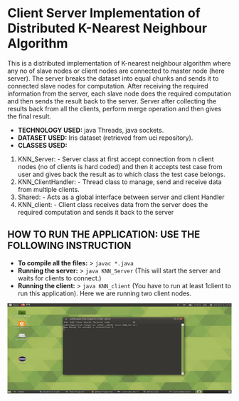 # Client Server Implementation of Distributed K-Nearest Neighbour Algorithm

This is a distributed implementation of K-nearest neighbour algorithm where any no of slave nodes or client nodes are connected to master node (here server). The server breaks the dataset into equal chunks and sends it to connected slave nodes for computation. After receiving the required information from the server, each slave node does the required computation and then sends the result back to the server. Server after collecting the results back from all the clients, perform merge
operation and then gives the final result.

- **TECHNOLOGY USED:** java Threads, java sockets.
- **DATASET USED:**    Iris dataset (retrieved from uci repository).
- **CLASSES USED:**
1. KNN_Server: - Server class at first accept connection from n client nodes (no of clients is hard coded) and then it accepts test case from user and gives back the result as to which class the test case belongs.
2. KNN_ClientHandler: - Thread class to manage, send and receive data from multiple clients.
3. Shared: - Acts as a global interface between server and client Handler
4. KNN_client: - Client class receives data from the server does the required computation and sends it back to the server

## HOW TO RUN THE APPLICATION: USE THE FOLLOWING INSTRUCTION
- **To compile all the files:** > `javac *.java`
- **Running the server:** > `java KNN_Server` (This will start the server and waits for clients to connect.)
- **Running the client:** > `java KNN_client` (You have to run at least 1client to run this application). Here we are running two client nodes.

<img src="images/server.png">
